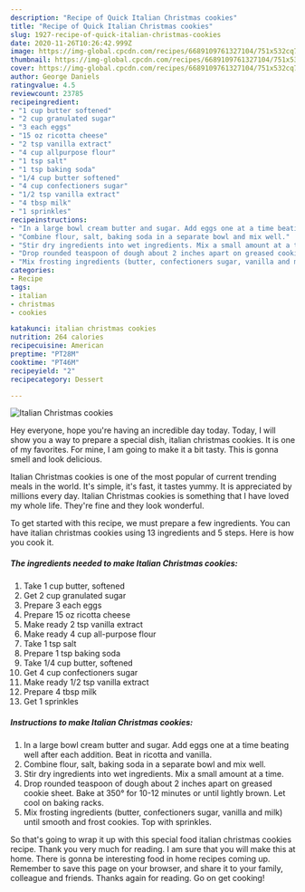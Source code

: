```yaml
---
description: "Recipe of Quick Italian Christmas cookies"
title: "Recipe of Quick Italian Christmas cookies"
slug: 1927-recipe-of-quick-italian-christmas-cookies
date: 2020-11-26T10:26:42.999Z
image: https://img-global.cpcdn.com/recipes/6689109761327104/751x532cq70/italian-christmas-cookies-recipe-main-photo.jpg
thumbnail: https://img-global.cpcdn.com/recipes/6689109761327104/751x532cq70/italian-christmas-cookies-recipe-main-photo.jpg
cover: https://img-global.cpcdn.com/recipes/6689109761327104/751x532cq70/italian-christmas-cookies-recipe-main-photo.jpg
author: George Daniels
ratingvalue: 4.5
reviewcount: 23785
recipeingredient:
- "1 cup butter softened"
- "2 cup granulated sugar"
- "3 each eggs"
- "15 oz ricotta cheese"
- "2 tsp vanilla extract"
- "4 cup allpurpose flour"
- "1 tsp salt"
- "1 tsp baking soda"
- "1/4 cup butter softened"
- "4 cup confectioners sugar"
- "1/2 tsp vanilla extract"
- "4 tbsp milk"
- "1 sprinkles"
recipeinstructions:
- "In a large bowl cream butter and sugar. Add eggs one at a time beating well after each addition. Beat in ricotta and vanilla."
- "Combine flour, salt, baking soda in a separate bowl and mix well."
- "Stir dry ingredients into wet ingredients. Mix a small amount at a time."
- "Drop rounded teaspoon of dough about 2 inches apart on greased cookie sheet. Bake at 350° for 10-12 minutes or until lightly brown. Let cool on baking racks."
- "Mix frosting ingredients (butter, confectioners sugar, vanilla and milk) until smooth and frost cookies. Top with sprinkles."
categories:
- Recipe
tags:
- italian
- christmas
- cookies

katakunci: italian christmas cookies 
nutrition: 264 calories
recipecuisine: American
preptime: "PT28M"
cooktime: "PT46M"
recipeyield: "2"
recipecategory: Dessert

---
```



![Italian Christmas cookies](https://img-global.cpcdn.com/recipes/6689109761327104/751x532cq70/italian-christmas-cookies-recipe-main-photo.jpg)

Hey everyone, hope you're having an incredible day today. Today, I will show you a way to prepare a special dish, italian christmas cookies. It is one of my favorites. For mine, I am going to make it a bit tasty. This is gonna smell and look delicious.



Italian Christmas cookies is one of the most popular of current trending meals in the world. It's simple, it's fast, it tastes yummy. It is appreciated by millions every day. Italian Christmas cookies is something that I have loved my whole life. They're fine and they look wonderful.


To get started with this recipe, we must prepare a few ingredients. You can have italian christmas cookies using 13 ingredients and 5 steps. Here is how you cook it.

<!--inarticleads1-->

##### The ingredients needed to make Italian Christmas cookies:

1. Take 1 cup butter, softened
1. Get 2 cup granulated sugar
1. Prepare 3 each eggs
1. Prepare 15 oz ricotta cheese
1. Make ready 2 tsp vanilla extract
1. Make ready 4 cup all-purpose flour
1. Take 1 tsp salt
1. Prepare 1 tsp baking soda
1. Take 1/4 cup butter, softened
1. Get 4 cup confectioners sugar
1. Make ready 1/2 tsp vanilla extract
1. Prepare 4 tbsp milk
1. Get 1 sprinkles




<!--inarticleads2-->

##### Instructions to make Italian Christmas cookies:

1. In a large bowl cream butter and sugar. Add eggs one at a time beating well after each addition. Beat in ricotta and vanilla.
1. Combine flour, salt, baking soda in a separate bowl and mix well.
1. Stir dry ingredients into wet ingredients. Mix a small amount at a time.
1. Drop rounded teaspoon of dough about 2 inches apart on greased cookie sheet. Bake at 350° for 10-12 minutes or until lightly brown. Let cool on baking racks.
1. Mix frosting ingredients (butter, confectioners sugar, vanilla and milk) until smooth and frost cookies. Top with sprinkles.




So that's going to wrap it up with this special food italian christmas cookies recipe. Thank you very much for reading. I am sure that you will make this at home. There is gonna be interesting food in home recipes coming up. Remember to save this page on your browser, and share it to your family, colleague and friends. Thanks again for reading. Go on get cooking!
